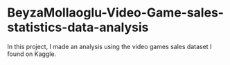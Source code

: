 # BeyzaMollaoglu-Video-Game-sales-statistics-data-analysis
In this project, I made an analysis using the video games sales dataset I found on Kaggle.
